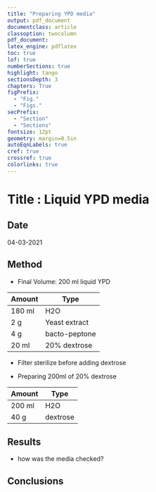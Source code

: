 ```yaml
---
title: "Preparing YPD media"
output: pdf_document
documentclass: article
classoption: twocolumn
pdf_document:
latex_engine: pdflatex
toc: true
lof: true
numberSections: true
highlight: tango
sectionsDepth: 3
chapters: True
figPrefix:
  - "Fig."
  - "Figs."
secPrefix:
  - "Section"
  - "Sections"
fontsize: 12pt
geometry: margin=0.5in
autoEqnLabels: true
cref: true
crossref: true
colorlinks: true
---
```


# Title : Liquid YPD media

## Date
04-03-2021
## Method



- Final Volume: 200 ml liquid YPD 


| Amount         | Type          |
|----------------|---------------|
| 180 ml         | H2O           |
| 2 g            | Yeast extract |
| 4 g            | bacto-peptone |
| 20 ml          | 20% dextrose  |

- Filter sterilize  before adding dextrose

- Preparing 200ml of 20% dextrose

| Amount         | Type          |
|----------------|---------------|
| 200 ml         | H2O           |
| 40 g           | dextrose      |

## Results

- how was the media checked?
  
## Conclusions

